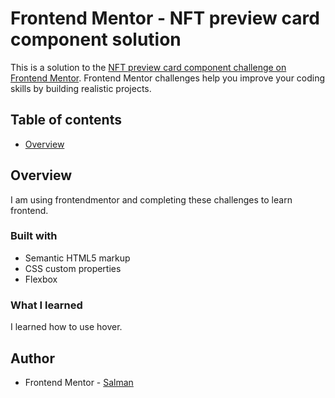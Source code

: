 # Frontend Mentor - NFT preview card component solution

This is a solution to the [NFT preview card component challenge on Frontend Mentor](https://www.frontendmentor.io/challenges/nft-preview-card-component-SbdUL_w0U). Frontend Mentor challenges help you improve your coding skills by building realistic projects.

## Table of contents

- [Overview](#overview)

## Overview

I am using frontendmentor and completing these challenges to learn frontend.

### Built with

- Semantic HTML5 markup
- CSS custom properties
- Flexbox

### What I learned

I learned how to use hover.

## Author

- Frontend Mentor - [Salman](https://www.frontendmentor.io/profile/MXalman)
